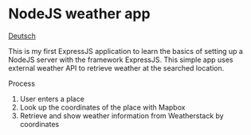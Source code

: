 # NodeJS weather app
[Deutsch](./README_DE.md)

This is my first ExpressJS application to learn the basics of setting up a NodeJS server with the framework ExpressJS.
This simple app uses external weather API to retrieve weather at the searched location.

Process
1. User enters a place
2. Look up the coordinates of the place with Mapbox
3. Retrieve and show weather information from Weatherstack by coordinates
